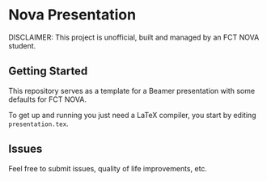 # Nova Presentation

DISCLAIMER: This project is unofficial, built and managed by an FCT NOVA student.

## Getting Started

This repository serves as a template for a Beamer presentation with some defaults for FCT NOVA.

To get up and running you just need a LaTeX compiler, you start by editing `presentation.tex`.

## Issues

Feel free to submit issues, quality of life improvements, etc.